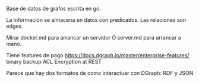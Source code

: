 Base de datos de grafos escrita en go.

La información se almacena en datos con predicados.
Las relaciones son edges.


Mirar docker.md para arrancar un servidor
O server.md para arrancar a mano.


Tiene features de pago
https://docs.dgraph.io/master/enterprise-features/
  binary backup
  ACL
  Encryption at REST


Parece que hay dos formatos de como interactuar con DGraph: RDF y JSON
